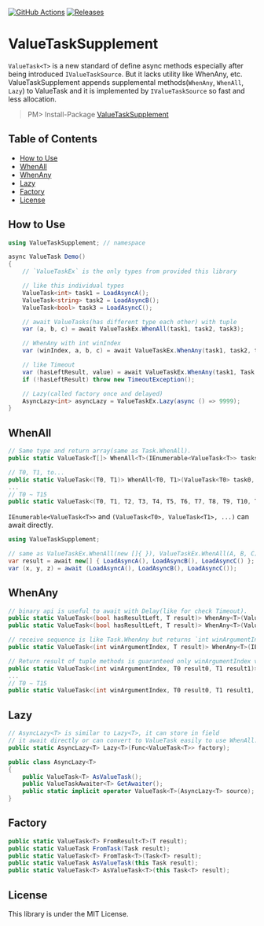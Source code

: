 [![GitHub Actions](https://github.com/Cysharp/ValueTaskSupplement/workflows/Build-Debug/badge.svg)](https://github.com/Cysharp/ValueTaskSupplement/actions) [![Releases](https://img.shields.io/github/release/Cysharp/ValueTaskSupplement.svg)](https://github.com/Cysharp/ValueTaskSupplement/releases)

ValueTaskSupplement
===

`ValueTask<T>` is a new standard of define async methods especially after being introduced `IValueTaskSource`. But it lacks utility like WhenAny, etc. ValueTaskSupplement appends supplemental methods(`WhenAny`, `WhenAll`, `Lazy`) to ValueTask and it is implemented by `IValueTaskSource` so fast and less allocation.

> PM> Install-Package [ValueTaskSupplement](https://www.nuget.org/packages/ValueTaskSupplement)

<!-- START doctoc generated TOC please keep comment here to allow auto update -->
<!-- DON'T EDIT THIS SECTION, INSTEAD RE-RUN doctoc TO UPDATE -->
## Table of Contents

- [How to Use](#how-to-use)
- [WhenAll](#whenall)
- [WhenAny](#whenany)
- [Lazy](#lazy)
- [Factory](#factory)
- [License](#license)

<!-- END doctoc generated TOC please keep comment here to allow auto update -->

How to Use
---
```csharp
using ValueTaskSupplement; // namespace

async ValueTask Demo()
{
    // `ValueTaskEx` is the only types from provided this library

    // like this individual types
    ValueTask<int> task1 = LoadAsyncA();
    ValueTask<string> task2 = LoadAsyncB();
    ValueTask<bool> task3 = LoadAsyncC();

    // await ValueTasks(has different type each other) with tuple
    var (a, b, c) = await ValueTaskEx.WhenAll(task1, task2, task3);

    // WhenAny with int winIndex
    var (winIndex, a, b, c) = await ValueTaskEx.WhenAny(task1, task2, task2);

    // like Timeout
    var (hasLeftResult, value) = await ValueTaskEx.WhenAny(task1, Task.Delay(TimeSpan.FromSeconds(1)));
    if (!hasLeftResult) throw new TimeoutException();

    // Lazy(called factory once and delayed)
    AsyncLazy<int> asyncLazy = ValueTaskEx.Lazy(async () => 9999);
}
```

WhenAll
---

```csharp
// Same type and return array(same as Task.WhenAll).
public static ValueTask<T[]> WhenAll<T>(IEnumerable<ValueTask<T>> tasks);

// T0, T1, to...
public static ValueTask<(T0, T1)> WhenAll<T0, T1>(ValueTask<T0> task0, ValueTask<T1> task1);
...
// T0 ~ T15
public static ValueTask<(T0, T1, T2, T3, T4, T5, T6, T7, T8, T9, T10, T11, T12, T13, T14, T15)> WhenAll<T0, T1, T2, T3, T4, T5, T6, T7, T8, T9, T10, T11, T12, T13, T14, T15>(ValueTask<T0> task0, ValueTask<T1> task1, ValueTask<T2> task2, ValueTask<T3> task3, ValueTask<T4> task4, ValueTask<T5> task5, ValueTask<T6> task6, ValueTask<T7> task7, ValueTask<T8> task8, ValueTask<T9> task9, ValueTask<T10> task10, ValueTask<T11> task11, ValueTask<T12> task12, ValueTask<T13> task13, ValueTask<T14> task14, ValueTask<T15> task15);
```

`IEnumerable<ValueTask<T>>` and `(ValueTask<T0>, ValueTask<T1>, ...)` can await directly.

```csharp
using ValueTaskSupplement;

// same as ValueTaskEx.WhenAll(new []{ }), ValueTaskEx.WhenAll(A, B, C)
var result = await new[] { LoadAsyncA(), LoadAsyncB(), LoadAsyncC() };
var (x, y, z) = await (LoadAsyncA(), LoadAsyncB(), LoadAsyncC());
```

WhenAny
---

```csharp
// binary api is useful to await with Delay(like for check Timeout).
public static ValueTask<(bool hasResultLeft, T result)> WhenAny<T>(ValueTask<T> left, Task right);
public static ValueTask<(bool hasResultLeft, T result)> WhenAny<T>(ValueTask<T> left, ValueTask right);

// receive sequence is like Task.WhenAny but returns `int winArgumentIndex`.
public static ValueTask<(int winArgumentIndex, T result)> WhenAny<T>(IEnumerable<ValueTask<T>> tasks);

// Return result of tuple methods is guaranteed only winArgumentIndex value
public static ValueTask<(int winArgumentIndex, T0 result0, T1 result1)> WhenAny<T0, T1>(ValueTask<T0> task0, ValueTask<T1> task1);
...
// T0 ~ T15
public static ValueTask<(int winArgumentIndex, T0 result0, T1 result1, T2 result2, T3 result3, T4 result4, T5 result5, T6 result6, T7 result7, T8 result8, T9 result9, T10 result10, T11 result11, T12 result12, T13 result13, T14 result14, T15 result15)> WhenAny<T0, T1, T2, T3, T4, T5, T6, T7, T8, T9, T10, T11, T12, T13, T14, T15>(ValueTask<T0> task0, ValueTask<T1> task1, ValueTask<T2> task2, ValueTask<T3> task3, ValueTask<T4> task4, ValueTask<T5> task5, ValueTask<T6> task6, ValueTask<T7> task7, ValueTask<T8> task8, ValueTask<T9> task9, ValueTask<T10> task10, ValueTask<T11> task11, ValueTask<T12> task12, ValueTask<T13> task13, ValueTask<T14> task14, ValueTask<T15> task15);
```

Lazy
---

```csharp
// AsyncLazy<T> is similar to Lazy<T>, it can store in field
// it await directly or can convert to ValueTask easily to use WhenAll.
public static AsyncLazy<T> Lazy<T>(Func<ValueTask<T>> factory);

public class AsyncLazy<T>
{
    public ValueTask<T> AsValueTask();
    public ValueTaskAwaiter<T> GetAwaiter();   
    public static implicit operator ValueTask<T>(AsyncLazy<T> source);
}
```

Factory
---

```csharp
public static ValueTask<T> FromResult<T>(T result);
public static ValueTask FromTask(Task result);
public static ValueTask<T> FromTask<T>(Task<T> result);
public static ValueTask AsValueTask(this Task result);
public static ValueTask<T> AsValueTask<T>(this Task<T> result);
```

License
---
This library is under the MIT License.
